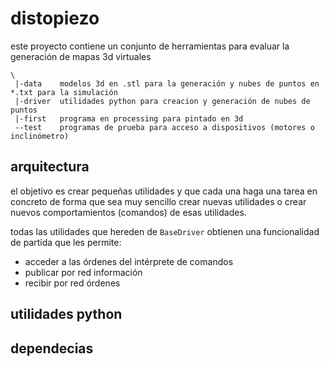 # distopiezo
este proyecto contiene un conjunto de herramientas para evaluar la generación de mapas 3d virtuales

```
\
 |-data    modelos 3d en .stl para la generación y nubes de puntos en *.txt para la simulación
 |-driver  utilidades python para creacion y generación de nubes de puntos
 |-first   programa en processing para pintado en 3d
 --test    programas de prueba para acceso a dispositivos (motores o inclinómetro)
```

## arquitectura
el objetivo es crear pequeñas utilidades y que cada una haga una tarea en concreto de forma que sea muy sencillo crear nuevas utilidades o crear nuevos comportamientos (comandos) de esas utilidades.

todas las utilidades que hereden de `BaseDriver` obtienen una funcionalidad de partida que les permite:
   * acceder a las órdenes del intérprete de comandos
   * publicar por red información
   * recibir por red órdenes



## utilidades python

## dependecias


